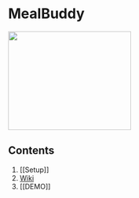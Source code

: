 # MealBuddy

<img src="https://github.com/rford1223/Files/blob/master/Images/MealBuddy/Home/mealbuddy_image.png" width="250" height="200" />

## Contents
1. [[Setup]]
1. [Wiki](https://github.com/RobLFord/MealBuddy/wiki)
1. [[DEMO]]



